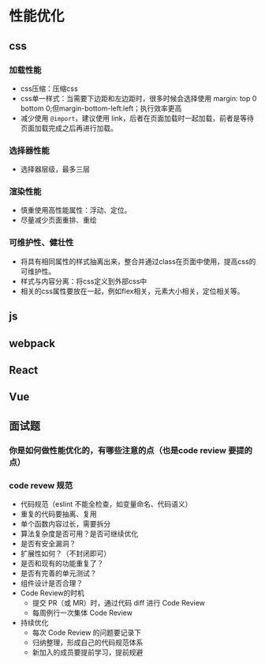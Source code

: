 # 性能优化

## css

### 加载性能

- css压缩：压缩css 
- css单一样式：当需要下边距和左边距时，很多时候会选择使用 margin: top 0 bottom 0;但margin-bottom-left:left；执行效率更高
- 减少使用 `@import`，建议使用 link，后者在页面加载时一起加载，前者是等待页面加载完成之后再进行加载。

### 选择器性能

- 选择器层级，最多三层

### 渲染性能

- 慎重使用高性能属性：浮动、定位。
- 尽量减少页面重排、重绘

### 可维护性、健壮性

- 将具有相同属性的样式抽离出来，整合并通过class在页面中使用，提高css的可维护性。
- 样式与内容分离：将css定义到外部css中
- 相关的css属性要放在一起，例如flex相关，元素大小相关，定位相关等。

## js

## webpack

## React



## Vue

## 面试题

### 你是如何做性能优化的，有哪些注意的点（也是code review 要提的点）

### code revew 规范

- 代码规范（eslint 不能全检查，如变量命名、代码语义）
- 重复的代码要抽离、复用
- 单个函数内容过长，需要拆分
- 算法复杂度是否可用？是否可继续优化
- 是否有安全漏洞？
- 扩展性如何？（不封闭即可）
- 是否和现有的功能重复了？
- 是否有完善的单元测试？
- 组件设计是否合理？
- Code Review的时机
  - 提交 PR（或 MR）时，通过代码 diff 进行 Code Review
  - 每周例行一次集体 Code Review
- 持续优化
  - 每次 Code Review 的问题要记录下
  - 归纳整理，形成自己的代码规范体系
  - 新加入的成员要提前学习，提前规避



